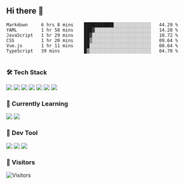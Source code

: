 ## Hi there 👋

<table>
<!--START_SECTION:waka-->

```text
Markdown     6 hrs 8 mins    ███████████░░░░░░░░░░░░░░   44.29 %
YAML         1 hr 58 mins    ███▓░░░░░░░░░░░░░░░░░░░░░   14.28 %
JavaScript   1 hr 29 mins    ██▓░░░░░░░░░░░░░░░░░░░░░░   10.72 %
CSS          1 hr 20 mins    ██▒░░░░░░░░░░░░░░░░░░░░░░   09.64 %
Vue.js       1 hr 11 mins    ██░░░░░░░░░░░░░░░░░░░░░░░   08.64 %
TypeScript   39 mins         █▒░░░░░░░░░░░░░░░░░░░░░░░   04.70 %
```

<!--END_SECTION:waka-->
</table>

### 🛠 Tech Stack

![](https://img.shields.io/badge/HTML5-black?style=flat&logo=html5)
![](https://img.shields.io/badge/CSS3-black?style=flat&logo=css3)
![](https://img.shields.io/badge/Javascript-black?style=flat&logo=javascript)
![](https://img.shields.io/badge/Vue-black?style=flat&logo=vuedotjs)
![](https://img.shields.io/badge/node.js-black?style=flat&logo=nodedotjs)
![](https://img.shields.io/badge/MangoDB-black?style=flat&logo=mongodb)
![](https://img.shields.io/badge/MySQL-black?style=flat&logo=mysql)

### 📖 Currently Learning

![](https://img.shields.io/badge/TypeScript-black?style=flat&logo=typescript)
![](https://img.shields.io/badge/React-black?style=flat&logo=react)

### 📏 Dev Tool

<!-- <img src="https://media.giphy.com/media/SWoSkN6DxTszqIKEqv/giphy.gif" align="right" height="275" /> -->
![](https://img.shields.io/badge/Editor-VSCode-blue?style=flat-square&logo=visual-studio-code&logoColor=blue)
![](https://img.shields.io/badge/IDE-WebStorm-orange?style=flat-square&logo=webstorm&logoColor=white)
![](https://img.shields.io/badge/API-Postman-blue?style=flat-square&logo=postman&logoColor=orange)

### 🔆 Visitors
![Visitors](https://count.getloli.com/get/@imxxxx?theme=rule34)

